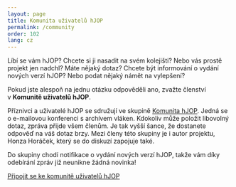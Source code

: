 ```yaml
---
layout: page
title: Komunita uživatelů hJOP
permalink: /community
order: 102
lang: cz
---
```


Líbí se vám hJOP? Chcete si ji nasadit na svém kolejišti? Nebo vás prostě
projekt jen nadchl? Máte nějaký dotaz? Chcete být informování o vydání nových
verzí hJOP? Nebo podat nějaký námět na vylepšení?

Pokud jste alespoň na jednu otázku odpověděli ano, zvažte členství v **Komunitě
uživatelů hJOP**.

Příznivci a uživatelé hJOP se sdružují ve skupině [Komunita
hJOP](https://groups.google.com/g/hjop-komunita). Jedná se o e-mailovou konferenci
s archívem vláken. Kdokoliv může položit libovolný dotaz, zpráva přijde všem
členům. Je tak vyšší šance, že dostanete odpověď na váš dotaz brzy. Mezi členy
této skupiny je i autor projektu, Honza Horáček, který se do diskuzí zapojuje
také.

Do skupiny chodí notifikace o vydání nových verzí hJOP, takže vám díky
odebírání zpráv již neunikne žádná novinka!

<a class="btn btn-center" style="width:400px; min-height: 60px;"
   href="https://groups.google.com/g/hjop-komunita">Připojit se ke komunitě uživatelů hJOP</a>
